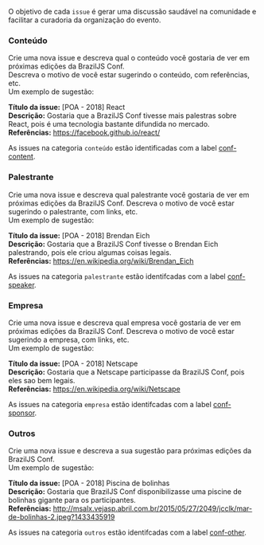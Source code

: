 O objetivo de cada `issue` é gerar uma discussão saudável na comunidade e facilitar a curadoria da organização do evento.

### Conteúdo
Crie uma nova issue e descreva qual o conteúdo você gostaria de ver em próximas edições da BrazilJS Conf.  
Descreva o motivo de você estar sugerindo o conteúdo, com referências, etc.  
Um exemplo de sugestão:  
>
**Título da issue:** [POA - 2018] React  
**Descrição:** Gostaria que a BrazilJS Conf tivesse mais palestras sobre React, pois é uma tecnologia bastante difundida no mercado.  
**Referências:** https://facebook.github.io/react/  

As issues na categoria `conteúdo` estão identificadas com a label [conf-content](https://github.com/braziljs/conf-suggestions/issues?q=is%3Aissue+is%3Aopen+label%3Aconf-content).


### Palestrante
Crie uma nova issue e descreva qual palestrante você gostaria de ver em próximas edições da BrazilJS Conf.  Descreva o motivo de você estar sugerindo o palestrante, com links, etc.  
Um exemplo de sugestão:  
>
**Título da issue:** [POA - 2018] Brendan Eich  
**Descrição:** Gostaria que a BrazilJS Conf tivesse o Brendan Eich palestrando, pois ele criou algumas coisas legais.  
**Referências:** https://en.wikipedia.org/wiki/Brendan_Eich  

As issues na categoria `palestrante` estão identifcadas com a label [conf-speaker](https://github.com/braziljs/conf-suggestions/issues?q=is%3Aissue+is%3Aopen+label%3Aconf-speaker).  


### Empresa
Crie uma nova issue e descreva qual empresa você gostaria de ver em próximas edições da BrazilJS Conf.  Descreva o motivo de você estar sugerindo a empresa, com links, etc.  
Um exemplo de sugestão:  
>
**Título da issue:** [POA - 2018] Netscape  
**Descrição:** Gostaria que a Netscape participasse da BrazilJS Conf, pois eles sao bem legais.  
**Referências:** https://en.wikipedia.org/wiki/Netscape  

As issues na categoria `empresa` estão identifcadas com a label [conf-sponsor](https://github.com/braziljs/conf-suggestions/issues?q=is%3Aissue+is%3Aopen+label%3Aconf-sponsor).  

### Outros
Crie uma nova issue e descreva a sua sugestão para próximas edições da BrazilJS Conf.   
Um exemplo de sugestão:  
>
**Título da issue:** [POA - 2018] Piscina de bolinhas  
**Descrição:** Gostaria que BrazilJS Conf disponibilizasse uma piscine de bolinhas gigante para os participantes.  
**Referências:** http://msalx.vejasp.abril.com.br/2015/05/27/2049/jcclk/mar-de-bolinhas-2.jpeg?1433435919  

As issues na categoria `outros` estão identifcadas com a label [conf-other](https://github.com/braziljs/conf-suggestions/issues?q=is%3Aissue+is%3Aopen+label%3Aconf-other).  
